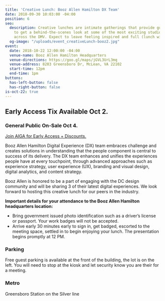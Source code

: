 ```yaml
---
title: 'Creative Lunch: Booz Allen Hamilton DX Team'
date: 2018-09-30 10:03:00 -04:00
position: 6
seo:
  description: Creative lunches are intimate gatherings that provide guests the opportunity
    to get a behind-the-scenes look at some of the most exciting studios and spaces
    across the DMV. Expect to leave feeling inspired and full (lunch will be provided)!
  og-image: "/uploads/event_creativeLunch-booz2.jpg"
event:
  date: 2018-10-22 12:00:00 -04:00
  venue-name: Booz Allen Hamilton Headquarters
  venue-directions: https://goo.gl/maps/jGVL3UrL3mq
  venue-address: 8283 Greensboro Dr, McLean, VA 22102
  start-time: 12pm
  end-time: 1pm
buttons:
  has-left-button: false
  has-right-button: false
is-oct-22: true
---
```


## Early Access Tix Available Oct 2. 
### General Public On-Sale Oct 4.
[Join AIGA for Early Access + Discounts.](http://dc.aiga.org/membership/membership-rates/)


Booz Allen Hamilton Digital Experience (DX) team embraces challenge and creates solutions in understanding that the people component is central to success of its delivery. The DX team enhances and unifies the experiences people have at every touchpoint, through advanced approaches such as experience strategy, user experience (UX), branding and visual design, digital analytics, and content strategy.

Booz Allen is honored to be a part of engaging with the DC design community and will be sharing 3 of their latest digital experiences. We look forward to hosting this creative lunch for our peers in the industry.

**Important details for your attendance to the Booz Allen Hamilton headquarters location:**
* Bring government issued photo identification such as a driver’s license or passport. Your work badges will not be accepted.
* Arrive early 30 minutes early to sign in, get badged, escorted to the meeting space, settled in to begin enjoying your lunch. The presentation begins promptly at 12 PM.

### Parking
Free guest parking is available at the front of the building, the lot is on the left. You will need to stop at the kiosk and let security know you are their for a meeting.

### Metro
Greensboro Station on the Silver line

